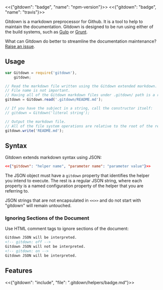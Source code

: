 <<{"gitdown": "badge", "name": "npm-version"}>>
<<{"gitdown": "badge", "name": "travis"}>>

Gitdown is a markdown preprocessor for Github. It is a tool to help to maintain the documentation. Gitdown is designed to be run using either of the build systems, such as [Gulp](http://gulpjs.com/) or [Grunt](http://gruntjs.com/).

What can Gitdown do better to streamline the documentation maintenance? [Raise an issue](https://github.com/gajus/gitdown/issues).

## Usage

```js
var Gitdown = require('gitdown'),
    gitdown;

// Read the markdown file written using the Gitdown extended markdown.
// File name is not important.
// Having all of the Gitdown markdown files under .gitdown/ path is a recommended convention.
gitdown = Gitdown.read('.gitdown/README.md');

// If you have the subject in a string, call the constructor itself:
// gitdown = Gitdown('literal string');

// Output the markdown file.
// All of the file system operations are relative to the root of the repository.
gitdown.write('README.md');
```

## Syntax

Gitdown extends markdown syntax using JSON:

<!-- gitdown: off -->
```json
<<{"gitdown": "helper name", "parameter name": "parameter value"}>>
```
<!-- gitdown: on -->

The JSON object must have a `gitdown` property that identifies the helper you intend to execute. The rest is a regular JSON string, where each property is a named configuration property of the helper that you are referring to.

JSON strings that are not encapsulated in `<<>>` and do not start with "gitdown" will remain untouched.

### Ignoring Sections of the Document

Use HTML comment tags to ignore sections of the document:

```html
Gitdown JSON will be interpreted.
<!-- gitdown: off -->
Gitdown JSON will not be interpreted.
<!-- gitdown: on -->
Gitdown JSON will be interpreted.
```

## Features

<<{"gitdown": "include", "file": ".gitdown/helpers/badge.md"}>>
